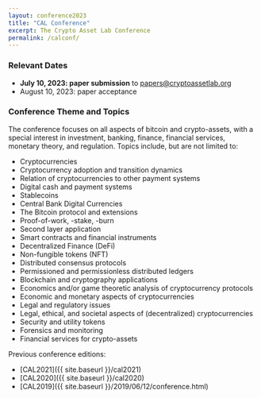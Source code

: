 ```yaml
---
layout: conference2023
title: "CAL Conference"
excerpt: The Crypto Asset Lab Conference
permalink: /calconf/
---
```


<!--
### CAL2023 Agenda is available at the [dedicated page]({{ site.baseurl }}/cal2023/)
-->

### Relevant Dates

* __July 10, 2023: paper submission__ to [papers@cryptoassetlab.org](mailto:papers@cryptoassetlab.org)
* August 10, 2023: paper acceptance

### Conference Theme and Topics

The conference focuses on all aspects of bitcoin and crypto-assets,
with a special interest in
investment, banking, finance, financial services, monetary theory, and regulation.
Topics include, but are not limited to:

* Cryptocurrencies
* Cryptocurrency adoption and transition dynamics
* Relation of cryptocurrencies to other payment systems
* Digital cash and payment systems
* Stablecoins
* Central Bank Digital Currencies
* The Bitcoin protocol and extensions
* Proof-of-work, -stake, -burn
* Second layer application
* Smart contracts and financial instruments
* Decentralized Finance (DeFi)
* Non-fungible tokens (NFT)
* Distributed consensus protocols
* Permissioned and permissionless distributed ledgers
* Blockchain and cryptography applications
* Economics and/or game theoretic analysis of cryptocurrency protocols
* Economic and monetary aspects of cryptocurrencies
* Legal and regulatory issues
* Legal, ethical, and societal aspects of (decentralized) cryptocurrencies
* Security and utility tokens
* Forensics and monitoring
* Financial services for crypto-assets

Previous conference editions:

* [CAL2021]({{ site.baseurl }}/cal2021)
* [CAL2020]({{ site.baseurl }}/cal2020)
* [CAL2019]({{ site.baseurl }}/2019/06/12/conference.html)
